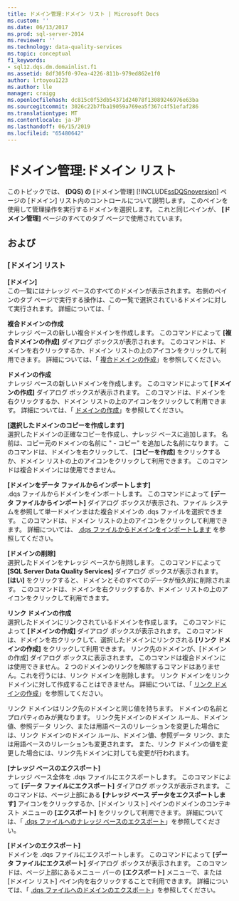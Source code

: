 ```yaml
---
title: ドメイン管理:ドメイン リスト | Microsoft Docs
ms.custom: ''
ms.date: 06/13/2017
ms.prod: sql-server-2014
ms.reviewer: ''
ms.technology: data-quality-services
ms.topic: conceptual
f1_keywords:
- sql12.dqs.dm.domainlist.f1
ms.assetid: 8df305f0-97ea-4226-811b-979ed862e1f0
author: lrtoyou1223
ms.author: lle
manager: craigg
ms.openlocfilehash: dc815c0f53db54371d24078f13089246976e63ba
ms.sourcegitcommit: 3026c22b7fba19059a769ea5f367c4f51efaf286
ms.translationtype: MT
ms.contentlocale: ja-JP
ms.lasthandoff: 06/15/2019
ms.locfileid: "65480642"
---
```

# <a name="domain-management-domain-list"></a>ドメイン管理:ドメイン リスト
  このトピックでは、 **(DQS) の** [ドメイン管理] [!INCLUDE[ssDQSnoversion](../includes/ssdqsnoversion-md.md)] ページの [ドメイン] リスト内のコントロールについて説明します。 このペインを使用して管理操作を実行するドメインを選択します。 これと同じペインが、 **[ドメイン管理]** ページのすべてのタブ ページで使用されています。  
  
## <a name="options"></a>および  
  
### <a name="domains-list"></a>[ドメイン] リスト  
 **[ドメイン]**  
 この一覧にはナレッジ ベースのすべてのドメインが表示されます。 右側のペインのタブ ページで実行する操作は、この一覧で選択されているドメインに対して実行されます。 詳細については、「  
  
 **複合ドメインの作成**  
 ナレッジ ベースの新しい複合ドメインを作成します。 このコマンドによって **[複合ドメインの作成]** ダイアログ ボックスが表示されます。 このコマンドは、ドメインを右クリックするか、ドメイン リストの上のアイコンをクリックして利用できます。 詳細については、「 [複合ドメインの作成](../../2014/data-quality-services/create-a-composite-domain.md)」を参照してください。  
  
 **ドメインの作成**  
 ナレッジ ベースの新しいドメインを作成します。 このコマンドによって **[ドメインの作成]** ダイアログ ボックスが表示されます。 このコマンドは、ドメインを右クリックするか、ドメイン リストの上のアイコンをクリックして利用できます。 詳細については、「 [ドメインの作成](../../2014/data-quality-services/create-a-domain.md)」を参照してください。  
  
 **[選択したドメインのコピーを作成します]**  
 選択したドメインの正確なコピーを作成し、ナレッジ ベースに追加します。 名前は、コピー元のドメインの名前に " - コピー" を追加した名前になります。 このコマンドは、ドメインを右クリックして、 **[コピーを作成]** をクリックするか、ドメイン リストの上のアイコンをクリックして利用できます。 このコマンドは複合ドメインには使用できません。  
  
 **[ドメインをデータ ファイルからインポートします]**  
 .dqs ファイルからドメインをインポートします。 このコマンドによって **[データ ファイルからインポート]** ダイアログ ボックスが表示され、ファイル システムを参照して単一ドメインまはた複合ドメインの .dqs ファイルを選択できます。 このコマンドは、ドメイン リストの上のアイコンをクリックして利用できます。 詳細については、 [.dqs ファイルからドメインをインポートします](../../2014/data-quality-services/import-a-domain-from-a-dqs-file.md) を参照してください。  
  
 **[ドメインの削除]**  
 選択したドメインをナレッジ ベースから削除します。 このコマンドによって **[SQL Server Data Quality Services]** ダイアログ ボックスが表示されます。 **[はい]** をクリックすると、ドメインとそのすべてのデータが恒久的に削除されます。 このコマンドは、ドメインを右クリックするか、ドメイン リストの上のアイコンをクリックして利用できます。  
  
 **リンク ドメインの作成**  
 選択したドメインにリンクされているドメインを作成します。 このコマンドによって **[ドメインの作成]** ダイアログ ボックスが表示されます。 このコマンドは、ドメインを右クリックして、選択したドメインにリンクされる **[リンク ドメインの作成]** をクリックして利用できます。 リンク先のドメインが、[ドメインの作成] ダイアログ ボックスに表示されます。 このコマンドは複合ドメインには使用できません。 2 つのドメインのリンクを解除するコマンドはありません。これを行うには、リンク ドメインを削除します。 リンク ドメインをリンク ドメインに対して作成することはできません。 詳細については、「 [リンク ドメインの作成](../../2014/data-quality-services/create-a-linked-domain.md)」を参照してください。  
  
 リンク ドメインはリンク先のドメインと同じ値を持ちます。 ドメインの名前とプロパティのみが異なります。 リンク先ドメインのドメイン ルール、ドメイン値、参照データ リンク、または用語ベースのリレーションを変更した場合には、リンク ドメインのドメイン ルール、ドメイン値、参照データ リンク、または用語ベースのリレーションも変更されます。 また、リンク ドメインの値を変更した場合には、リンク先ドメインに対しても変更が行われます。  
  
 **[ナレッジ ベースのエクスポート]**  
 ナレッジ ベース全体を .dqs ファイルにエクスポートします。 このコマンドによって **[データ ファイルにエクスポート]** ダイアログ ボックスが表示されます。 このコマンドは、ページ上部にある **[ナレッジ ベース データをエクスポートします]** アイコンをクリックするか、[ドメイン リスト] ペインのドメインのコンテキスト メニューの **[エクスポート]** をクリックして利用できます。 詳細については、「 [.dqs ファイルへのナレッジ ベースのエクスポート](../../2014/data-quality-services/export-a-knowledge-base-to-a-dqs-file.md)」を参照してください。  
  
 **[ドメインのエクスポート]**  
 ドメインを .dqs ファイルにエクスポートします。 このコマンドによって **[データ ファイルにエクスポート]** ダイアログ ボックスが表示されます。 このコマンドは、ページ上部にあるメニュー バーの **[エクスポート]** メニューで、または [ドメイン リスト] ペイン内を右クリックすることで利用できます。 詳細については、「 [.dqs ファイルへのドメインのエクスポート](../../2014/data-quality-services/export-a-domain-to-a-dqs-file.md)」を参照してください。  
  
  
